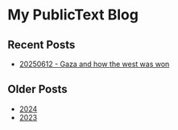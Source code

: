 # My PublicText Blog

## Recent Posts

- [20250612 - Gaza and how the west was won](/blog/20250612%20-%20Gaza%20and%20how%20the%20west%20was%20won.md)


## Older Posts

- [2024](./2024/)
- [2023](./2023/)

